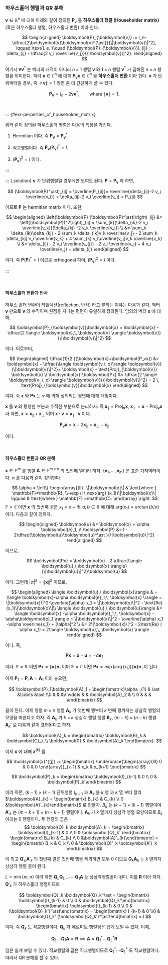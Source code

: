 ### 하우스홀더 행렬과 QR 분해


$\boldsymbol{v}\in \mathbb{R}^n$ 에 대해 아래와 같이 정의된 $\boldsymbol{P}_v$ 를 **하우스홀더 행렬 (Householder matrix)**(혹은 하우스홀더 행렬, 하우스홀더 변환) 이라 한다.

$$
\begin{aligned}
\boldsymbol{P}_{\boldsymbol{v}} := I_n- \dfrac{2\boldsymbol{v}\boldsymbol{v}^{\ast}}{\|\boldsymbol{v}\|^2}, \qquad \text{i. e. }\quad 
(\boldsymbol{P}_{\boldsymbol{v}})_{ij} := \delta_{ij} - \dfrac{2 v_i \overline{v_j}}{\|\boldsymbol{v}\|^2}.
\end{aligned}
$$

여기서 $\boldsymbol{v}\boldsymbol{v}^{\ast}$ 는 벡터의 내적이 아니라 $n\times 1$ 행렬 $\boldsymbol{v}$ 와 $1 \times n$ 행렬 $\boldsymbol{v}^{\ast}$ 가 곱해진 $n \times n$ 행렬을 의미한다. 벡터 $\boldsymbol{x}\in \mathbb{C}^n$ 에 대해 $\boldsymbol{P}_{\boldsymbol{v}} \boldsymbol{x}\in \mathbb{C}^n$ 을 **하우스홀더 변환** 이라 한다. $\boldsymbol{v}$ 가 단위벡터일 경우, 즉 $\|\boldsymbol{v}\|=1$ 라면 좀 더 간단하게 쓸 수 있다.

$$
\boldsymbol{P}_{\boldsymbol{v}} = I_n- 2\boldsymbol{v}\boldsymbol{v}^{\ast},\qquad \text{where } \|\boldsymbol{v}\|=1.
$$

</br>


::: {#exr-perperties_of_householder_matrix}

위와 같이 정의된 하우스홀더 행렬은 다음의 특징을 가진다.

1. Hermitian 이다. 즉  $\boldsymbol{P}_{\boldsymbol{v}}=  \boldsymbol{P}_{\boldsymbol{v}}^\ast$.

2. 직교행렬이다. 즉 $\boldsymbol{P}_{\boldsymbol{v}} (\boldsymbol{P}_{\boldsymbol{v}})^\ast = I$.

3. $(\boldsymbol{P}_{\boldsymbol{v}})^2=I$ 이다.

:::

::: {.solution}
$\boldsymbol{v}$ 가 단위행렬일 경우에만 보여도 된다. $\boldsymbol{P} = \boldsymbol{P}_{\boldsymbol{v}}$ 라 하면, 

$$
(\boldsymbol{P}^\ast)_{ij} = \overline{P_{ji}}= \overline{\delta_{ij}-2 v_j \overline{v_i}} = \delta_{ij}-2 v_i \overline{v_j} = P_{ji}
$$

이므로 $\boldsymbol{P}$ 는 hermitian matrix 이다. 또한,

$$
\begin{aligned}
\left(\boldsymbol{P} (\boldsymbol{P}^\ast)\right)_{ij} &= \left((\boldsymbol{P})^2\right)_{ij} = \sum_{k}(\delta_{ik}-2 v_i \overline{v_k})(\delta_{kj} -2 v_k \overline{v_j}) \\
&= \sum_k \delta_{ik}\delta_{kj} - 2 \sum_k \delta_{ik}v_k \overline{v_j} - 2 \sum_k \delta_{kj} v_i \overline{v_k} + 4 \sum_{k} v_i\overline{v_j}v_k \overline{v_k} \\
&= \delta_{ij} - 2 v_i \overline{v_{j}} - 2 v_i \overline{v_j} + 4 v_i \overline{v_j} = \delta_{ij}
\end{aligned}
$$

이다. 즉 $\boldsymbol{P}(\boldsymbol{P})^\ast = I$ 이므로 orthogonal 하며, $(\boldsymbol{P}_{\boldsymbol{v}})^2=I$ 이다.

:::

</br>

#### 하우스홀더 변환과 반사

하우스 홀더 변환이 리플렉션(reflection, 반사) 라고 불리는 이유는 다음과 같다. 벡터 $\boldsymbol{v}$ 만으로 $\boldsymbol{v}$ 와 수직이며 원점을 지나는 평면이 유일하게 정의된다. 임의의 벡터 $\boldsymbol{x}$ 에 대해,

$$
\boldsymbol{P}_{\boldsymbol{v}}\boldsymbol{x} = \boldsymbol{x} - \dfrac{2 \langle \boldsymbol{x},\,  \boldsymbol{v} \rangle \boldsymbol{v}}{\|\boldsymbol{v}\|^2}
$$

이다. 이로부터,

$$
\begin{aligned}
\dfrac{1}{2 }(\boldsymbol{x}+\boldsymbol{P_vx}) &= \boldsymbol{x} - \dfrac{\langle \boldsymbol{v,\,  x}\rangle \boldsymbol{v}}{\|\boldsymbol{v}\|^2}= \boldsymbol{x} - \text{Proj}_{\boldsymbol{v}} \boldsymbol{x} \\
\boldsymbol{x}-\boldsymbol{Px} &= \dfrac{2 \langle \boldsymbol{v ,\, x} \rangle  \boldsymbol{v}}{\|\boldsymbol{v}\|^2} = 2 \, \text{Proj}_{\boldsymbol{v}}\boldsymbol{x}
\end{aligned}
$$

이다. 즉 $\boldsymbol{x}$ 와 $\boldsymbol{Px}$ 는 $\boldsymbol{v}$ 에 의해 정의되는 평면에 대해 대칭이다.

$\boldsymbol{x}$ 를 $\boldsymbol{v}$ 와 평행한 부분과 수직한 부분으로 분리하자. 즉 $\boldsymbol{x}_{\|} = \text{Proj}_{\boldsymbol{v}}\boldsymbol{x}$, $\boldsymbol{x}_{\perp} = \boldsymbol{x}-\text{Proj}_{\boldsymbol{v}}\boldsymbol{x}$ 라 하면, $\boldsymbol{x} = \boldsymbol{x}_{\|} + \boldsymbol{x}_{\perp}$ 이며 $\boldsymbol{x}\cdot \boldsymbol{v} = \boldsymbol{x}_{\|}\cdot \boldsymbol{v}$ 이다.

$$
\boldsymbol{P}_{\boldsymbol{v}}\boldsymbol{x} = \boldsymbol{x} - 2 \boldsymbol{x}_{\|} = \boldsymbol{x}_{\perp} - \boldsymbol{x}_{\|}
$$

이다.


</br>

#### 하우스홀더 변환과 QR 분해

$\boldsymbol{x} \in \mathbb{F}^m$ 를 행렬 $\boldsymbol{A}\in \mathbb{F}^{m \times n}$ 의 첫번째 열이라 하자. $\{\boldsymbol{e}_1,\ldots,\,\boldsymbol{e}_m\}$ 은 표준 기저벡터이다. $\alpha$ 를 다음과 같이 정의한다.

$$
\alpha = \left\{ \begin{array}{ll} -\|\boldsymbol{x}\|  & \text{where } \mathbb{F}=\mathbb{R}, \\-\exp (i \,\text{arg} (x_1))\|\boldsymbol{x}\| \qquad & \text{where } \mathbb{F} =\mathbb{C}. \end{array} \right.
$$
$\mathbb{F} = \mathbb{C}$ 이면 $\boldsymbol{x}$ 의 첫번째 성분 $x_1 = a+ib,\, a,\,b\in \mathbb{R}$ 에 대해 $\text{arg} (x_{1})= \arctan(b/a)$ 이다. 다음과 같이 정하자.

$$
\begin{aligned}
\boldsymbol{u} &= \boldsymbol{x} + \alpha \boldsymbol{e}_1, \\
\boldsymbol{P} &= I - 2\dfrac{\boldsymbol{u}\boldsymbol{u}^\ast }{\|\boldsymbol{u}\|^2}
\end{aligned}
$$

이므로,

$$
\boldsymbol{Px} = \boldsymbol{x} - 2 \dfrac{\langle \boldsymbol{u},\,\boldsymbol{x} \rangle}{\|\boldsymbol{u}\|^2}\boldsymbol{u}
$$

이다. 그런데 $|\alpha|^2 = \|\boldsymbol{x}\|^2$ 이므로,

$$
\begin{aligned}
\langle \boldsymbol{u},\,\boldsymbol{x}\rangle & = \langle \boldsymbol{x}-\alpha \boldsymbol{e}_1,\, \boldsymbol{x} \rangle = \|\boldsymbol{x}\|^2-\overline{\alpha} x_1 = \|\boldsymbol{x}\|^2 - \text{Re} (x_1)\|\boldsymbol{x}\|\\
\langle \boldsymbol{u},\,\boldsymbol{u}\rangle &= \langle \boldsymbol{x} -\alpha \boldsymbol{e}_1,\, \boldsymbol{x} -\alpha\boldsymbol{e}_1 \rangle  = \|\boldsymbol{x}\|^2 - \overline{\alpha} x_1 -\alpha \overline{x_1} + |\alpha|^2 \\
&= 2\|\boldsymbol{x}\|^2 - 2\text{Re} ( \alpha x_1) = 2\langle \boldsymbol{u},\, \boldsymbol{x} \rangle
\end{aligned}
$$

이다. 즉,

$$
\boldsymbol{Px} = \boldsymbol{x} - \boldsymbol{u} = -\alpha\boldsymbol{e}_1
$$

이다. $\mathbb{F} = \mathbb{R}$ 이면 $\boldsymbol{Px} = \|\boldsymbol{x}\|\boldsymbol{e}_1$ 이며 $\mathbb{F}=\mathbb{C}$ 이면 $\boldsymbol{Px} = \exp(i \arg(x_1))\|\boldsymbol{x}\| \boldsymbol{e}_1$ 이 된다.


이제 $\boldsymbol{P}_1= \boldsymbol{P},\, \boldsymbol{A}=\boldsymbol{A}_1$ 이라 놓으면, 

$$
\boldsymbol{P}_1\boldsymbol{A}_1 = \begin{bmatrix}\alpha _{1} & \ast &\cdots &\ast \\0 & & &\\ \vdots & & \boldsymbol{A}_2 & \\ 0 & & & \end{bmatrix}
$$

꼴이 된다. 이제 행렬 $m \times n$ 행렬 $\boldsymbol{A}_k$ 가 첫번째 행부터 $k$ 번째 행까지는 상삼각 행렬의 모양을 따른다고 하자. 즉 $\boldsymbol{A}_k$ 가 $k \times k$ 상삼각 행렬 행렬 $\boldsymbol{B}_k$, $(m-k) \times (n-k)$ 행렬 $\boldsymbol{A}_k'$ 로 다음과 같이 표현된다고 하자.

$$
\boldsymbol{A}_k = \begin{bmatrix} \boldsymbol{B}_k & \boldsymbol{C}_k \\ \boldsymbol{0}  & \boldsymbol{A}_k'\end{bmatrix}.
$$

이제 $\boldsymbol{x}$ 에 대해 $\boldsymbol{x}^{(k)}$ 를

$$
\boldsymbol{x}^{(j)} := \begin{bmatrix} \underbrace{\begin{array}{lll} 0 & 0 & 0 \end{array}}_{k-1} & x_k & x_{k+1}  \end{bmatrix}
$$


$$
\boldsymbol{P}_k = \begin{bmatrix} \boldsymbol{I}_{k-1} & 0 \\ 0 & \boldsymbol{P}_k'\end{bmatrix}
$$

이라 하면, $(k-1)\times (k-1)$ 단위행렬 $I_{k-1}$ 과 $\boldsymbol{A}_k$ 를 $k$ 행 과 $k$ 열 부터 잘라 $\boldsymbol{A}_{k} = \begin{bmatrix} B_{k} & C_{k} \\ 0 &\boldsymbol{A}'_{k}\end{bmatrix}$  로 만들자. $B_k$ 는 $(k-1) \times (k-1)$ 행렬이며 $\boldsymbol{A}'_{k}$ 는 $(m-k+1)\times (n-k+1)$ 행렬이다. $\boldsymbol{A}_k$ 가 $k$ 열까지 상삼각 행렬 모양이므로 $B_k$ 아래는 $0$ 행렬이다. 두 행렬의 곱은
$$
\boldsymbol{Q}_k \boldsymbol{A}_k = \begin{bmatrix} \boldsymbol{I}_{k-1} & 0 \\ 0 & \boldsymbol{Q}_k' \end{bmatrix} \begin{bmatrix} B_{k} & C_{k} \\ 0 &\boldsymbol{A}'_{k}\end{bmatrix} = \begin{bmatrix} B_k & C_k \\ 0 & \boldsymbol{Q}'_k \boldsymbol{A'}_k \end{bmatrix}
$$

이 되고 $\boldsymbol{Q}'_k \boldsymbol{A}'_k$ 의 첫번째 열은 첫번째 행을 제외하면 모두 $0$ 이므로 $\boldsymbol{Q}_k \boldsymbol{A}_k$ 는 $k$ 열까지 상삼각 행렬 꼴이 된다.

$L = \min\{m,\,n\}$ 이라 하면 $\boldsymbol{Q}_L \boldsymbol{Q}_{L-1} \cdots \boldsymbol{Q}_1 \boldsymbol{A}$ 는 상삼각행렬꼴이 된다. 이를 $\boldsymbol{R}$ 이라 하자. $\boldsymbol{Q}'_k$ 가 하우스홀더 행렬이므로

$$
\boldsymbol{Q}_k \boldsymbol{Q}_k^\ast = \begin{bmatrix} \boldsymbol{I}_{k-1} & 0 \\ 0 & \boldsymbol{Q}_k'\end{bmatrix} \begin{bmatrix} \boldsymbol{I}_{k-1} & 0 \\ 0 & (\boldsymbol{Q}_k')^\ast\end{bmatrix} = \begin{bmatrix} I_{k-1} & 0 \\0 & \boldsymbol{Q}_k' 
(\boldsymbol{Q}_k')^\ast\end{bmatrix} = I
$$

이다. 즉 $\boldsymbol{Q}_k$ 도 직교행렬이다. $\boldsymbol{Q}_k$ 가 에르미트 행렬임은 쉽게 보일 수 있다. 이제,

$$
\boldsymbol{Q}_L \cdots \boldsymbol{Q}_1 \boldsymbol{A} = \boldsymbol{R} \implies \boldsymbol{A} = \boldsymbol{Q}_1^\ast \cdots \boldsymbol{Q}_L^\ast \boldsymbol{R}
$$

임은 쉽게 보일 수 있다. 직교행렬의 곱은 직교행렬이므로 $\boldsymbol{Q}_1^\ast \cdots \boldsymbol{Q}_L^\ast$ 도 직교행렬이다. 따라서 QR 분해를 할 수 있다. 

